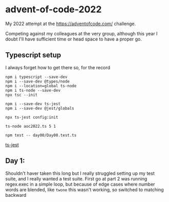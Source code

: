 # advent-of-code-2022
My 2022 attempt at the https://adventofcode.com/ challenge.

Competing against my colleagues at the very group, although this year I doubt I'll have sufficient time or head space to have a proper go.

## Typescript setup

I always forget how to get there so, for the record
```
npm i typescript --save-dev 
npm i --save-dev @types/node
npm i --location=global ts-node
npm i ts-node --save-dev
npx tsc --init

npm i --save-dev ts-jest
npm i --save-dev @jest/globals

npx ts-jest config:init

ts-node aoc2022.ts 5 1 

npm test -- day00/Day00.test.ts
```

[ts-jest](https://jestjs.io/docs/getting-started)
## Day 1: 

Shouldn't haver taken this long but I really struggled setting up my test suite, and I really wanted a test suite.
First go at part 2 was running regex.exec in a simple loop, but because of edge cases where number words are blended, like `twone` this wasn't working, so switched to matching backward